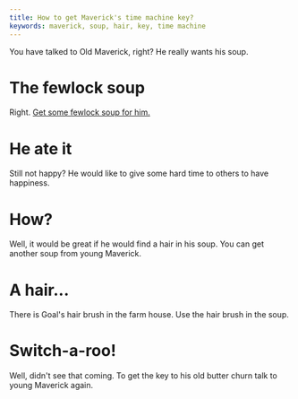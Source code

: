 ```yaml
---
title: How to get Maverick's time machine key?
keywords: maverick, soup, hair, key, time machine
---
```


You have talked to Old Maverick, right? He really wants his soup.

# The fewlock soup
Right. [Get some fewlock soup for him.](070-fewlock-soup.md)

# He ate it
Still not happy? He would like to give some hard time to others to have happiness.

# How?
Well, it would be great if he would find a hair in his soup. You can get another soup from young Maverick.

# A hair...
There is Goal's hair brush in the farm house. Use the hair brush in the soup.

# Switch-a-roo!
Well, didn't see that coming. To get the key to his old butter churn talk to young Maverick again.
